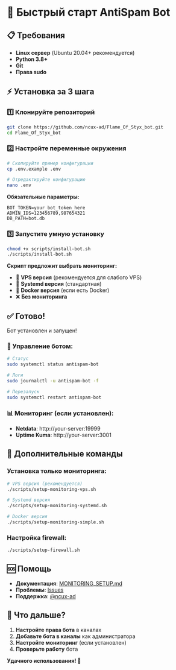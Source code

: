 # 🚀 Быстрый старт AntiSpam Bot

## 📋 Требования

- **Linux сервер** (Ubuntu 20.04+ рекомендуется)
- **Python 3.8+**
- **Git**
- **Права sudo**

## ⚡ Установка за 3 шага

### 1️⃣ Клонируйте репозиторий
```bash
git clone https://github.com/ncux-ad/Flame_Of_Styx_bot.git
cd Flame_Of_Styx_bot
```

### 2️⃣ Настройте переменные окружения
```bash
# Скопируйте пример конфигурации
cp .env.example .env

# Отредактируйте конфигурацию
nano .env
```

**Обязательные параметры:**
```env
BOT_TOKEN=your_bot_token_here
ADMIN_IDS=123456789,987654321
DB_PATH=bot.db
```

### 3️⃣ Запустите умную установку
```bash
chmod +x scripts/install-bot.sh
./scripts/install-bot.sh
```

**Скрипт предложит выбрать мониторинг:**
- 💪 **VPS версия** (рекомендуется для слабого VPS)
- 🔧 **Systemd версия** (стандартная)
- 🐳 **Docker версия** (если есть Docker)
- ❌ **Без мониторинга**

## ✅ Готово!

Бот установлен и запущен! 

### 🤖 Управление ботом:
```bash
# Статус
sudo systemctl status antispam-bot

# Логи
sudo journalctl -u antispam-bot -f

# Перезапуск
sudo systemctl restart antispam-bot
```

### 📊 Мониторинг (если установлен):
- **Netdata**: http://your-server:19999
- **Uptime Kuma**: http://your-server:3001

## 🔧 Дополнительные команды

### Установка только мониторинга:
```bash
# VPS версия (рекомендуется)
./scripts/setup-monitoring-vps.sh

# Systemd версия
./scripts/setup-monitoring-systemd.sh

# Docker версия
./scripts/setup-monitoring-simple.sh
```

### Настройка firewall:
```bash
./scripts/setup-firewall.sh
```

## 🆘 Помощь

- **Документация**: [MONITORING_SETUP.md](MONITORING_SETUP.md)
- **Проблемы**: [Issues](https://github.com/ncux-ad/Flame_Of_Styx_bot/issues)
- **Поддержка**: [@ncux-ad](https://github.com/ncux-ad)

## 📝 Что дальше?

1. **Настройте права бота** в каналах
2. **Добавьте бота в каналы** как администратора
3. **Настройте мониторинг** (если установлен)
4. **Проверьте работу** бота

**Удачного использования! 🎉**
